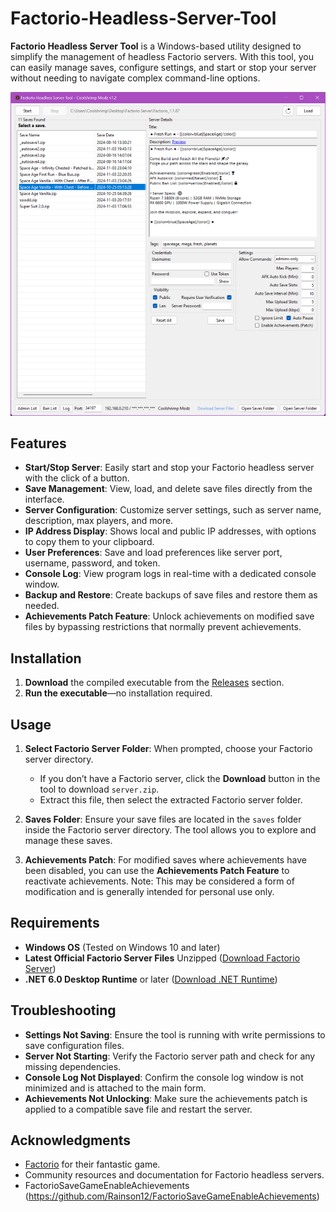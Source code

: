 # Factorio-Headless-Server-Tool

**Factorio Headless Server Tool** is a Windows-based utility designed to simplify the management of headless Factorio servers. With this tool, you can easily manage saves, configure settings, and start or stop your server without needing to navigate complex command-line options.

![Main Interface Screenshot](screenshot.png)

## Features

- **Start/Stop Server**: Easily start and stop your Factorio headless server with the click of a button.
- **Save Management**: View, load, and delete save files directly from the interface.
- **Server Configuration**: Customize server settings, such as server name, description, max players, and more.
- **IP Address Display**: Shows local and public IP addresses, with options to copy them to your clipboard.
- **User Preferences**: Save and load preferences like server port, username, password, and token.
- **Console Log**: View program logs in real-time with a dedicated console window.
- **Backup and Restore**: Create backups of save files and restore them as needed.
- **Achievements Patch Feature**: Unlock achievements on modified save files by bypassing restrictions that normally prevent achievements.

## Installation

1. **Download** the compiled executable from the [Releases](https://github.com/coolshrimp/Factorio-Headless-Server-Tool/releases/) section.
2. **Run the executable**—no installation required.

## Usage

1. **Select Factorio Server Folder**: When prompted, choose your Factorio server directory.
   - If you don’t have a Factorio server, click the **Download** button in the tool to download `server.zip`.
   - Extract this file, then select the extracted Factorio server folder.
     
2. **Saves Folder**: Ensure your save files are located in the `saves` folder inside the Factorio server directory. The tool allows you to explore and manage these saves.

3. **Achievements Patch**: For modified saves where achievements have been disabled, you can use the **Achievements Patch Feature** to reactivate achievements. Note: This may be considered a form of modification and is generally intended for personal use only.

## Requirements

- **Windows OS** (Tested on Windows 10 and later)
- **Latest Official Factorio Server Files** Unzipped ([Download Factorio Server](https://www.factorio.com/download))
- **.NET 6.0 Desktop Runtime** or later ([Download .NET Runtime](https://dotnet.microsoft.com/en-us/download/dotnet/thank-you/runtime-desktop-6.0.35-windows-x64-installer))

## Troubleshooting

- **Settings Not Saving**: Ensure the tool is running with write permissions to save configuration files.
- **Server Not Starting**: Verify the Factorio server path and check for any missing dependencies.
- **Console Log Not Displayed**: Confirm the console log window is not minimized and is attached to the main form.
- **Achievements Not Unlocking**: Make sure the achievements patch is applied to a compatible save file and restart the server.

## Acknowledgments

- [Factorio](https://factorio.com/) for their fantastic game.
- Community resources and documentation for Factorio headless servers.
- FactorioSaveGameEnableAchievements (https://github.com/Rainson12/FactorioSaveGameEnableAchievements)
